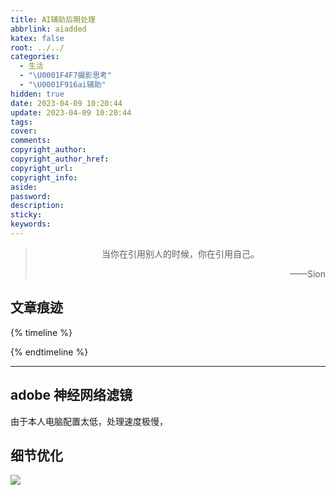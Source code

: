 ```yaml
---
title: AI辅助后期处理
abbrlink: aiadded
katex: false
root: ../../
categories:
  - 生活
  - "\U0001F4F7摄影思考"
  - "\U0001F916ai辅助"
hidden: true
date: 2023-04-09 10:20:44
update: 2023-04-09 10:20:44
tags:
cover:
comments:
copyright_author:
copyright_author_href:
copyright_url:
copyright_info:
aside:
password:
description:
sticky:
keywords:
---
```


> <center>当你在引用别人的时候，你在引用自己。</center>
> <p align="right">——Sion</p>
## 文章痕迹
{% timeline %}
<!-- timeline 2023-04-09-->
<!-- endtimeline -->
{% endtimeline %}

-----

## adobe 神经网络滤镜
由于本人电脑配置太低，处理速度极慢，
## 细节优化

![](https://pic.si-on.top/2023/04/20230409102132.png)
